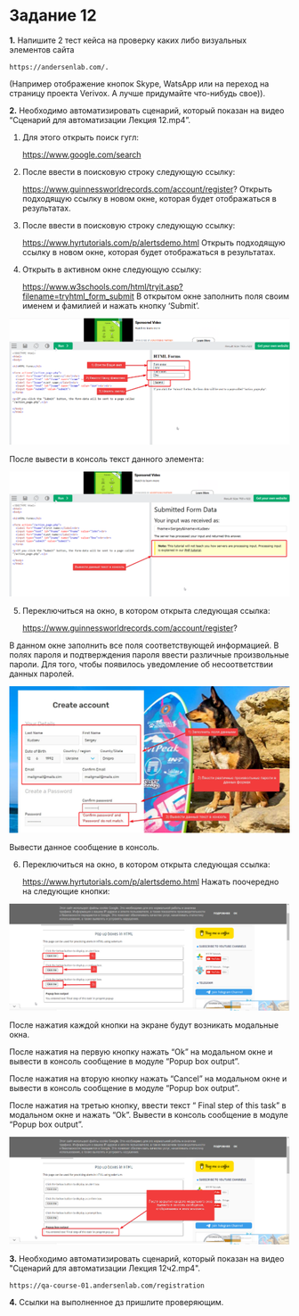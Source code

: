 # Задание 12

**1.**	Напишите 2 тест кейса на проверку каких либо визуальных элементов сайта

	https://andersenlab.com/. 
(Например отображение кнопок Skype, WatsApp или на переход на страницу проекта Verivox. А лучше придумайте что-нибудь свое)).

**2.**	Необходимо автоматизировать сценарий, который показан на видео “Сценарий для автоматизации Лекция 12.mp4”. 

1) Для этого открыть поиск гугл: 
	
	https://www.google.com/search
2) После ввести в поисковую строку следующую ссылку: 

	https://www.guinnessworldrecords.com/account/register?
Открыть подходящую ссылку в новом окне, которая будет отображаться в результатах.

3) После ввести в поисковую строку следующую ссылку: 

	https://www.hyrtutorials.com/p/alertsdemo.html
Открыть подходящую ссылку в новом окне, которая будет отображаться в результатах.

4) Открыть в активном окне следующую ссылку: 

	https://www.w3schools.com/html/tryit.asp?filename=tryhtml_form_submit
В открытом окне заполнить поля своим именем и фамилией и нажать кнопку ‘Submit’.

![html-forms]

После вывести в консоль текст данного элемента:

![form-data]

5) Переключиться на окно, в котором открыта следующая ссылка: 

	https://www.guinnessworldrecords.com/account/register?

В данном окне заполнить все поля соответствующей информацией. 
В полях пароля и подтверждения пароля ввести различные произвольные пароли. 
Для того, чтобы появилось уведомление об несоответствии данных паролей.

![create-account]

Вывести данное сообщение в консоль.

6) Переключиться на окно, в котором открыта следующая ссылка: 

	https://www.hyrtutorials.com/p/alertsdemo.html
Нажать поочередно на следующие кнопки:

![buttons]

После нажатия каждой кнопки на экране будут возникать модальные окна. 

После нажатия на первую кнопку нажать “Ok” на модальном окне 
и вывести в консоль сообщение в модуле “Popup box output”.

После нажатия на вторую кнопку нажать “Cancel” на модальном окне 
и вывести в консоль сообщение в модуле “Popup box output”.

После нажатия на третью кнопку, ввести текст “ Final step of this task” в 
модальном окне и нажать “Ok”. Вывести в консоль сообщение в модуле “Popup box output”.

![pop-up]

**3.**	Необходимо автоматизировать сценарий, который показан на видео "Сценарий для автоматизации Лекция 12ч2.mp4". 

	https://qa-course-01.andersenlab.com/registration

**4.**	Ссылки на выполненное дз пришлите проверяющим.




<!-- MARKDOWN LINKS & IMAGES -->

[html-forms]:project-info/html-forms.png

[form-data]:project-info/form-data.png

[create-account]:project-info/create-account.png

[buttons]:project-info/buttons.png

[pop-up]:project-info/pop-up.png
